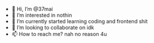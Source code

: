 - 👋 Hi, I’m @37mai
- 👀 I’m interested in nothin
- 🌱 I’m currently started learning coding and frontend shit
- 💞️ I’m looking to collaborate on idk
- 📫 How to reach me? nah no reason 4u

<!---
37mai/37mai is a ✨ special ✨ repository because its `README.md` (this file) appears on your GitHub profile.
You can click the Preview link to take a look at your changes.
--->
